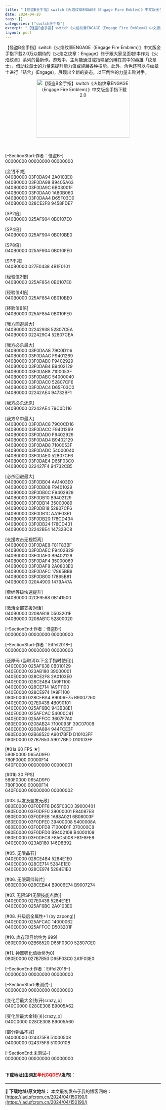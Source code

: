 ```yaml
---
title: "【怪盗B金手指】switch《火焰纹章ENGAGE（Engage Fire Emblem）》中文版金手指下载2.0"
date: 2024-04-10
tags: []
categories: ["switch金手指"]
excerpt: "【怪盗B金手指】switch《火焰纹章ENGAGE（Engage Fire Emblem）》中文版金手指下载2.0万众期待的《火焰之纹章：Engage》终于跟大家见面啦!本作为《火焰纹章》系列的最新作。游戏中，主角能通过戒指唤醒沉睡在其中的英雄「纹章士」，借助纹章士的力量来提升能力值或施展各种技能。&hellip;"
layout: post
---
```


 <p>【怪盗B金手指】switch《火焰纹章ENGAGE（Engage Fire Emblem）》中文版金手指下载2.0万众期待的《火焰之纹章：Engage》终于跟大家见面啦!本作为《火焰纹章》系列的最新作。游戏中，主角能通过戒指唤醒沉睡在其中的英雄「纹章士」，借助纹章士的力量来提升能力值或施展各种技能。此外，角色还可以与纹章士进行「结合」(Engage)，展现出全新的姿态，以压倒性的力量击败对手。</p> <p style="text-align: center;"><img src="https://lad.sfcrom.cn/wp-content/uploads/2024/04/20240409_6615ce0951608.webp" style="width: 300px; height: 188px;" alt="【怪盗B金手指】switch《火焰纹章ENGAGE（Engage Fire Emblem）》中文版金手指下载2.0" /></p> <p>　</p> <p>[&ndash;SectionStart:作者：怪盗B&ndash;]<br />00000000 00000000 00000000</p> <p>[金钱不减]<br />040B0000 03F0DA94 2A0103E0<br />040B0000 03F0DA98 B9405A63<br />040B0000 03F0DA9C 6B03001F<br />040B0000 03F0DAA0 1A80B060<br />040B0000 03F0DAA4 D65F03C0<br />040B0000 028CE2F8 9458FDE7</p> <p>[SP2倍]<br />040B0000 025AF904 0B0107E0</p> <p>[SP4倍]<br />040B0000 025AF904 0B010BE0</p> <p>[SP8倍]<br />040B0000 025AF904 0B010FE0</p> <p>[SP不减]<br />040B0000 027E0438 4B1F0101</p> <p>[经验值2倍]<br />040B0000 025AF854 0B0107E0</p> <p>[经验值4倍]<br />040B0000 025AF854 0B010BE0</p> <p>[经验值8倍]<br />040B0000 025AF854 0B010FE0</p> <p>[我方回避最大]<br />040B0000 02242938 52807CEA<br />040B0000 022429C4 52807CEA</p> <p>[我方必杀最大]<br />040B0000 03F0DAA8 79C0D116<br />040B0000 03F0DAAC F9401269<br />040B0000 03F0DAB0 F9402929<br />040B0000 03F0DAB4 B9402129<br />040B0000 03F0DAB8 7100053F<br />040B0000 03F0DABC 54000040<br />040B0000 03F0DAC0 52807CF6<br />040B0000 03F0DAC4 D65F03C0<br />040B0000 02242AE4 94732BF1</p> <p>[我方必杀还原]<br />040B0000 02242AE4 79C0D116</p> <p>[我方命中最大]<br />040B0000 03F0DAC8 79C0CD16<br />040B0000 03F0DACC F9401269<br />040B0000 03F0DAD0 F9402929<br />040B0000 03F0DAD4 B9402129<br />040B0000 03F0DAD8 7100053F<br />040B0000 03F0DADC 54000040<br />040B0000 03F0DAE0 52807CF6<br />040B0000 03F0DAE4 D65F03C0<br />040B0000 022427F4 94732CB5</p> <p>[必杀回避最大]<br />040B0000 03F0DB04 AA1403E0<br />040B0000 03F0DB08 F9401029<br />040B0000 03F0DB0C F9402929<br />040B0000 03F0DB10 B9402129<br />040B0000 03F0DB14 35000089<br />040B0000 03F0DB18 52807CF6<br />040B0000 03F0DB1C AA1F03E1<br />040B0000 03F0DB20 178CD434<br />040B0000 03F0DB24 178CD431<br />040B0000 02242BE4 14732BC8</p> <p>[支援攻击无视距离]<br />040B0000 03F0DAE8 F81F83BF<br />040B0000 03F0DAEC F9402B29<br />040B0000 03F0DAF0 B9402129<br />040B0000 03F0DAF4 35000069<br />040B0000 03F0DAF8 2A0803E0<br />040B0000 03F0DAFC 17865BB9<br />040B0000 03F0DB00 17865B81<br />040B0000 020A4900 1479A47A</p> <p>[牵绊等级快速提升]<br />040B0000 02CF9568 0B141500</p> <p>[激活全部支援对话]<br />040B0000 0208AB18 D503201F<br />040B0000 0208AB1C 52800020</p> <p>[&ndash;SectionEnd:作者：怪盗B&ndash;]<br />00000000 00000000 00000000</p> <p>[&ndash;SectionStart:作者：Eiffel2018&ndash;]<br />00000000 00000000 00000000</p> <p>[还原码 (当取消以下金手指时使用)]<br />040E0000 025AF638 0B010129<br />040E0000 023AB180 39000001<br />040E0000 028CE2F8 2A0103E0<br />040E0000 028CE4B4 1A9F1100<br />040E0000 028CE714 1A9F1100<br />040E0000 028CE974 1A9F1100<br />080E0000 028CEBA4 B9006E75 B9007260<br />040E0000 027E0438 4B090101<br />040E0000 025AF6BC 943B38E1<br />040E0000 025AFCAC 54000C41<br />040E0000 025AFFCC 3607F7A0<br />080E0000 0208AB24 7100093F 39C07008<br />040E0000 0208A884 944FCE3F<br />080E0000 02B68520 A9017BFD D10103FF<br />080E0000 027B7B50 A9017BFD D10103FF</p> <p>[#01a 60 FPS ★]<br />580F0000 065AD9F0<br />780F0000 00000F14<br />640F0000 00000000 00000001</p> <p>[#01b 30 FPS]<br />580F0000 065AD9F0<br />780F0000 00000F14<br />640F0000 00000000 00000002</p> <p>[#03. 队友及盟友无敌]<br />080E0000 03F0DFF8 D65F03C0 39000401<br />080E0000 03F0DFF0 39000001 F84087E8<br />080E0000 03F0DFE8 1A88A021 6B08003F<br />080E0000 03F0DFE0 39400008 5400008A<br />080E0000 03F0DFD8 71000D1F 370000C8<br />080E0000 03F0DFD0 B9402108 B4000108<br />080E0000 03F0DFC8 F85C5008 F81F8FE8<br />040E0000 023AB180 146D8B92</p> <p>[#05. 无限晶石]<br />040E0000 028CE4B4 5284E1E0<br />040E0000 028CE714 5284E1E0<br />040E0000 028CE974 5284E1E0</p> <p>[#06. 无限羁绊碎片]<br />080E0000 028CEBA4 B9006E74 B9007274</p> <p>[#07. 无限SP(无限技能点数)]<br />040E0000 027E0438 5284E1E1<br />040E0000 025AF6BC 2A0103E0</p> <p>[#08. 升级后全属性+1 (by zzpong)]<br />040E0000 025AFCAC 14000062<br />040E0000 025AFFCC D503201F</p> <p>[#10. 库存项目始终为 999]<br />080E0000 02B68520 D65F03C0 52807CE0</p> <p>[#11. 神器强化值始终为0]<br />080E0000 027B7B50 D65F03C0 2A1F03E0</p> <p>[&ndash;SectionEnd:作者：Eiffel2018&ndash;]<br />00000000 00000000 00000000</p> <p>[&ndash;SectionStart:未测试&ndash;]<br />00000000 00000000 00000000</p> <p>[变化后最大金钱(开)crazy_p]<br />040C0000 028CE308 B9005A62</p> <p>[变化后最大金钱(关)crazy_p]<br />040C0000 028CE308 B9005A60</p> <p>[部分物品不减]<br />04000000 024375F8 51000508<br />04000000 024375F8 51000108</p> <p>[&ndash;SectionEnd:未测试&ndash;]<br />00000000 00000000 00000000</p> <p><ins data-ad-client="ca-pub-8833331830791901" data-ad-format="autorelaxed" data-ad-slot="4524625563" data-ad-status="unfilled" data-adsbygoogle-status="done"><iframe allowtransparency="true" data-google-container-id="a!2" data-google-query-id="CMDXp9mS0PwCFatFwgUdRXwM5A" data-load-complete="true" frameborder="0" height="0" hspace="0" marginheight="0" marginwidth="0" name="aswift_1" sandbox="allow-forms allow-popups allow-popups-to-escape-sandbox allow-same-origin allow-scripts allow-top-navigation-by-user-activation" scrolling="no" src="https://googleads.g.doubleclick.net/pagead/ads?client=ca-pub-8833331830791901&amp;output=html&amp;h=468&amp;slotname=4524625563&amp;adk=1710666062&amp;adf=4176546217&amp;pi=t.ma~as.4524625563&amp;w=937&amp;cr_col=4&amp;cr_row=2&amp;fwrn=2&amp;lmt=1674011498&amp;rafmt=9&amp;format=937x468&amp;url=https%3A%2F%2Fxxxxx520.com%2F50770.html&amp;crui=image_stacked&amp;fwr=0&amp;wgl=1&amp;uach=WyJXaW5kb3dzIiwiMTAuMC4wIiwieDg2IiwiIiwiMTA5LjAuMTUxOC41MiIsW10sZmFsc2UsbnVsbCwiNjQiLFtbIk5vdF9BIEJyYW5kIiwiOTkuMC4wLjAiXSxbIk1pY3Jvc29mdCBFZGdlIiwiMTA5LjAuMTUxOC41MiJdLFsiQ2hyb21pdW0iLCIxMDkuMC41NDE0Ljg3Il1dLGZhbHNlXQ..&amp;dt=1674011464127&amp;bpp=1&amp;bdt=156&amp;idt=43&amp;shv=r20230111&amp;mjsv=m202212050101&amp;ptt=9&amp;saldr=aa&amp;abxe=1&amp;cookie=ID%3D782f21760ed4c978-22ee30090cd900b4%3AT%3D1671083771%3ART%3D1671083771%3AS%3DALNI_MZVwgRDnUL6LrPt8RItCDxz89Be-A&amp;gpic=UID%3D000009138e14ab13%3AT%3D1671083771%3ART%3D1673999290%3AS%3DALNI_Ma9AQIQcoGeK_T2F9ISgtWtRmJw5Q&amp;prev_fmts=937x280%2C0x0&amp;nras=1&amp;correlator=1948381417717&amp;frm=20&amp;pv=1&amp;ga_vid=1510664173.1671084088&amp;ga_sid=1674011464&amp;ga_hid=1584316792&amp;ga_fc=1&amp;u_tz=480&amp;u_his=1&amp;u_h=1080&amp;u_w=1920&amp;u_ah=1040&amp;u_aw=1920&amp;u_cd=24&amp;u_sd=1&amp;dmc=8&amp;adx=262&amp;ady=4132&amp;biw=1863&amp;bih=969&amp;scr_x=0&amp;scr_y=291&amp;eid=44759875%2C44759926%2C44759837%2C31071269&amp;oid=2&amp;pvsid=2881025348349613&amp;tmod=1630457258&amp;wsm=1&amp;uas=1&amp;nvt=1&amp;ref=https%3A%2F%2Fxxxxx520.com%2Fswitchyouxi&amp;eae=0&amp;fc=896&amp;brdim=0%2C0%2C0%2C0%2C1920%2C0%2C1920%2C1040%2C1873%2C969&amp;vis=1&amp;rsz=%7C%7CopEebr%7C&amp;abl=CS&amp;pfx=0&amp;alvm=r20230112&amp;fu=128&amp;bc=31&amp;ifi=2&amp;uci=a!2&amp;btvi=1&amp;fsb=1&amp;xpc=4aopRqK11s&amp;p=https%3A//xxxxx520.com&amp;dtd=34548" vspace="0" width="937"></iframe></ins></p> <p><h4>下载地址(由网友<font color="red">年代GQDEV</font>发布)：</h4></p> 

---
📖 **下载地址/原文地址：** 本文最初发布于我的博客网站：[https://lad.sfcrom.cn/2024/04/150190/](https://lad.sfcrom.cn/2024/04/150190/)
